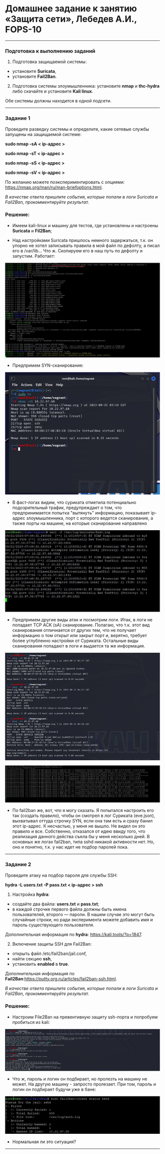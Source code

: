 # Домашнее задание к занятию «Защита сети», Лебедев А.И., FOPS-10


------

### Подготовка к выполнению заданий

1. Подготовка защищаемой системы:

- установите **Suricata**,
- установите **Fail2Ban**.

2. Подготовка системы злоумышленника: установите **nmap** и **thc-hydra** либо скачайте и установите **Kali linux**.

Обе системы должны находится в одной подсети.

------

### Задание 1

Проведите разведку системы и определите, какие сетевые службы запущены на защищаемой системе:

**sudo nmap -sA < ip-адрес >**

**sudo nmap -sT < ip-адрес >**

**sudo nmap -sS < ip-адрес >**

**sudo nmap -sV < ip-адрес >**

По желанию можете поэкспериментировать с опциями: https://nmap.org/man/ru/man-briefoptions.html.


*В качестве ответа пришлите события, которые попали в логи Suricata и Fail2Ban, прокомментируйте результат.*  

### Решение:  

- Имеем kali-linux и машину для тестов, где установлены и настроены **Suricata** и **Fil2Ban**;

- Над настройками Suricata пришлось немного задержаться, т.к. он упорно не хотел записывать правила в мой файл по дефолту, а писал его в /var/lib... Что ж. Скопируем его в наш путь по дефолту и запустим. Работает:

![sur](img/1.JPG)  

 - Предпримем SYN-сканирование:

![kali](img/sS.JPG)   

  - В фаст-логах видим, что суриката отметила потенциально подозрительный трафик, предупреждает о том, что предпринимается попытка "вытянуть" информацию, показывает ip-адрес злоумышленника, порт с которого ведется сканирование, а также порты на машине, на которые сканирование направлено

![sur](img/sSk.JPG)  

  - Предпримем другие виды атак и посмотрим логи. Итак, в логи не попадает TCP ACK (sA) сканирование. Полагаю, что т.к. этот вид сканирования отличнается от других тем, что не получает информацию о том открыт или закрыт порт и, верятно, требует более углубленно настройки от Суриката. Остальные виды сканирования попадают в логи и выдается та же информация.

![sur](img/kali.JPG)  

![sur](img/bad.JPG)  

 - По fail2ban же, вот, что я могу сказать. Я попытался настроить его так (создать правило), чтобы он смотрел в лог Суриката (eve.json), выхватывал оттуда строчку SYN, если она там есть и сразу банил этот ip-адрес. К несчастью, у меня не вышло. Не видел он это правило и все. Собственно, отказался от идею ввиду того, что реализация данного действа съела бы у меня несколько дней. В основных же логах fail2ban, типа sshd никакой активности нет. Но, оно и понятно, т.к. у нас идет не подбор паролей пока.

------

### Задание 2

Проведите атаку на подбор пароля для службы SSH:

**hydra -L users.txt -P pass.txt < ip-адрес > ssh**

1. Настройка **hydra**: 
 
 - создайте два файла: **users.txt** и **pass.txt**;
 - в каждой строчке первого файла должны быть имена пользователей, второго — пароли. В нашем случае это могут быть случайные строки, но ради эксперимента можете добавить имя и пароль существующего пользователя.

Дополнительная информация по **hydra**: https://kali.tools/?p=1847.

2. Включение защиты SSH для Fail2Ban:

-  открыть файл /etc/fail2ban/jail.conf,
-  найти секцию **ssh**,
-  установить **enabled**  в **true**.

Дополнительная информация по **Fail2Ban**:https://putty.org.ru/articles/fail2ban-ssh.html.



*В качестве ответа пришлите события, которые попали в логи Suricata и Fail2Ban, прокомментируйте результат.*  

### Решение:    

 - Настроим File2Ban на превентивную защиту ssh-порта и попробуем пробиться из kali:

![sur](img/pass.JPG)  

  - Что ж, пароль и логин он подбирает, но пролезть на машину не может. На другую машину - запросто пролезает. При том, пароль и логин он подбирает будучи уже в бане:

![sur](img/block.JPG)  

   - Нормальная ли это ситуация? 



---
